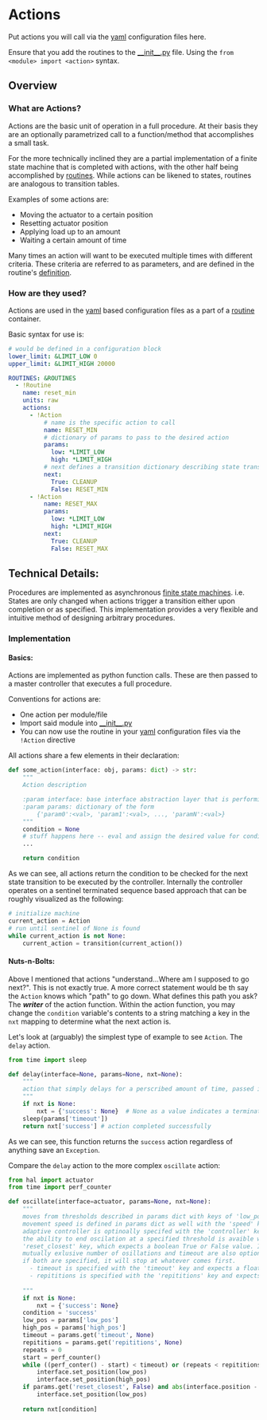 # Actions
Put actions you will call via the [yaml][yaml] configuration files here.

Ensure that you add the routines to the [\_\_init\_\_.py][init.py] file.
Using the `from <module> import <action>` syntax.

## Overview

### What are Actions?
Actions are the basic unit of operation in a full procedure.
At their basis they are an optionally parametrized call to a function/method that accomplishes a small task.

For the more technically inclined they are a partial implementation of a finite state machine that is completed with actions, with the other half being accomplished by [routines](../routines/readme.md). While actions can be likened to states, routines are analogous to transition tables.

Examples of some actions are:

- Moving the actuator to a certain position
- Resetting actuator position
- Applying load up to an amount
- Waiting a certain amount of time

Many times an action will want to be executed multiple times with different criteria.
These criteria are referred to as parameters, and are defined in the routine's [definition](#implementation).

### How are they used?
Actions are used in the [yaml][yaml] based configuration files as a part of a [routine](../routines) container.

Basic syntax for use is:
```yaml
# would be defined in a configuration block
lower_limit: &LIMIT_LOW 0
upper_limit: &LIMIT_HIGH 20000

ROUTINES: &ROUTINES
  - !Routine
    name: reset_min
    units: raw
    actions:
      - !Action
          # name is the specific action to call
          name: RESET_MIN
          # dictionary of params to pass to the desired action
          params:
            low: *LIMIT_LOW
            high: *LIMIT_HIGH
          # next defines a transition dictionary describing state transitions
          next:
            True: CLEANUP
            False: RESET_MIN
      - !Action
      	  name: RESET_MAX
          params:
            low: *LIMIT_LOW
            high: *LIMIT_HIGH
          next:
            True: CLEANUP
            False: RESET_MAX
```

## Technical Details:
Procedures are implemented as asynchronous [finite state machines](https://en.wikipedia.org/wiki/Finite-state_machine). i.e. States are only changed when actions trigger a transition either upon completion or as specified. This implementation provides a very flexible and intuitive method of designing arbitrary procedures.


### Implementation

#### Basics:
Actions are implemented as python function calls. These are then passed to a master controller that executes a full procedure.

Conventions for actions are:

- One action per module/file
- Import said module into [\_\_init\_\_.py][init.py]
- You can now use the routine in your [yaml][yaml] configuration files via the `!Action` directive

All actions share a few elements in their declaration:

```python
def some_action(interface: obj, params: dict) -> str:
    """
    Action description

    :param interface: base interface abstraction layer that is performing an action.
    :param params: dictionary of the form
    	{'param0':<val>, 'param1':<val>, ..., 'paramN':<val>}
    """
    condition = None
    # stuff happens here -- eval and assign the desired value for condition
    ...

    return condition
```

As we can see, all actions return the condition to be checked for the next state transition to be executed by the controller.
Internally the controller operates on a sentinel terminated sequence based approach
that can be roughly visualized as the following:

```python
# initialize machine
current_action = Action
# run until sentinel of None is found
while current_action is not None:
	current_action = transition(current_action())
```


#### Nuts-n-Bolts:

Above I mentioned that actions "understand...Where am I supposed to go next?". This is not exactly true. A more correct statement would be th say the `Action` knows which "path" to go down. What defines this path you ask? The _**writer**_ of the action function. Within the action function, you may change the `condition` variable's contents to a string matching a key in the `nxt` mapping to determine what the next action is. 

Let's look at (arguably) the simplest type of example to see `Action`. The `delay` action. 

```python
from time import sleep

def delay(interface=None, params=None, nxt=None):
    """
    action that simply delays for a perscribed amount of time, passed in the params dictionary from the key 'success'
    """
	if nxt is None:
        nxt = {'success': None}  # None as a value indicates a termination of the action chain.
    sleep(params['timeout'])
    return nxt['success'] # action completed successfully 
```
As we can see, this function returns the `success` action regardless of anything save an `Exception`.

Compare the `delay` action to the more complex `oscillate` action:
```python
from hal import actuator
from time import perf_counter

def oscillate(interface=actuator, params=None, nxt=None):
    """
    moves from thresholds described in params dict with keys of 'low_pos', 'high_pos'.
    movement speed is defined in params dict as well with the 'speed' key. 
    adaptive controller is optinoally specifed with the 'controller' key.
    the ability to end oscilation at a specified threshold is avaible with the 
    'reset_closest' key, which expects a boolean True or False value. If not specified, defaults to False
    mutually exlusive number of osillations and timeout are also optional params.
    if both are specified, it will stop at whatever comes first.
      - timeout is specified with the 'timeout' key and expects a float.
      - repititions is specified with the 'repititions' key and expects an int.
    
    """
    if nxt is None:
        nxt = {'success': None} 
    condition = 'success'
    low_pos = params['low_pos']
    high_pos = params['high_pos']
    timeout = params.get('timeout', None)
    repititions = params.get('repititions', None)
    repeats = 0
    start = perf_counter()
    while ((perf_conter() - start) < timeout) or (repeats < repititions):
        interface.set_position(low_pos)
        interface.set_position(high_pos)
	if params.get('reset_closest', False) and abs(interface.position - low_pos) > abs(interface.position - high_pos):  # is closer to lower spot than higher spot
        interface.set_position(low_pos)
    
    return nxt[condition]
```


[//]:#(refs)

[yaml]: (https://learnxinyminutes.com/docs/yaml/)
[init.py]: (__init__.py)